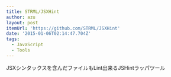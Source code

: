```yaml
---
title: STRML/JSXHint
author: azu
layout: post
itemUrl: 'https://github.com/STRML/JSXHint'
date: '2015-01-06T02:14:47.704Z'
tags:
  - JavaScript
  - Tools
---
```

JSXシンタックスを含んだファイルもLint出来るJSHintラッパツール
